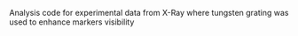 Analysis code for experimental data from X-Ray where tungsten grating was used to enhance markers visibility